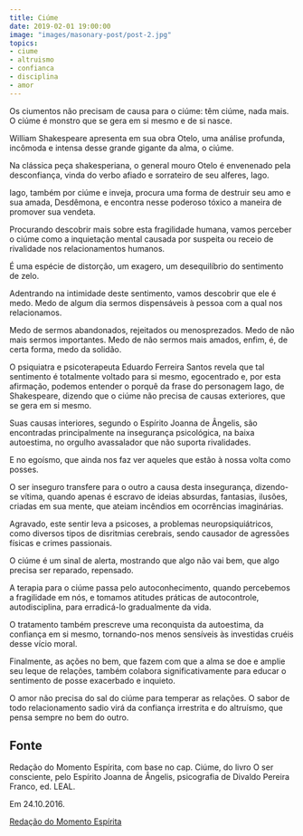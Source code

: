 ```yaml
---
title: Ciúme
date: 2019-02-01 19:00:00
image: "images/masonary-post/post-2.jpg"
topics: 
- ciume
- altruismo
- confianca
- disciplina
- amor
---
```


Os ciumentos não precisam de causa para o ciúme: têm ciúme, nada mais. O ciúme
é monstro que se gera em si mesmo e de si nasce.

William Shakespeare apresenta em sua obra Otelo, uma análise profunda, incômoda
e intensa desse grande gigante da alma, o ciúme.

Na clássica peça shakesperiana, o general mouro Otelo é envenenado pela
desconfiança, vinda do verbo afiado e sorrateiro de seu alferes, Iago.

Iago, também por ciúme e inveja, procura uma forma de destruir seu amo e sua
amada, Desdêmona, e encontra nesse poderoso tóxico a maneira de promover sua
vendeta.

Procurando descobrir mais sobre esta fragilidade humana, vamos perceber o ciúme
como a inquietação mental causada por suspeita ou receio de rivalidade nos
relacionamentos humanos.

É uma espécie de distorção, um exagero, um desequilíbrio do sentimento de zelo.

Adentrando na intimidade deste sentimento, vamos descobrir que ele é medo. Medo
de algum dia sermos dispensáveis à pessoa com a qual nos relacionamos.

Medo de sermos abandonados, rejeitados ou menosprezados. Medo de não mais
sermos importantes. Medo de não sermos mais amados, enfim, é, de certa forma,
medo da solidão.

O psiquiatra e psicoterapeuta Eduardo Ferreira Santos revela que tal sentimento
é totalmente voltado para si mesmo, egocentrado e, por esta afirmação, podemos
entender o porquê da frase do personagem Iago, de Shakespeare, dizendo que o
ciúme não precisa de causas exteriores, que se gera em si mesmo.

Suas causas interiores, segundo o Espírito Joanna de Ângelis, são encontradas
principalmente na insegurança psicológica, na baixa autoestima, no orgulho
avassalador que não suporta rivalidades.

E no egoísmo, que ainda nos faz ver aqueles que estão à nossa volta como
posses.

O ser inseguro transfere para o outro a causa desta insegurança, dizendo-se
vítima, quando apenas é escravo de ideias absurdas, fantasias, ilusões, criadas
em sua mente, que ateiam incêndios em ocorrências imaginárias.

Agravado, este sentir leva a psicoses, a problemas neuropsiquiátricos, como
diversos tipos de disritmias cerebrais, sendo causador de agressões físicas e
crimes passionais.

O ciúme é um sinal de alerta, mostrando que algo não vai bem, que algo precisa
ser reparado, repensado.

A terapia para o ciúme passa pelo autoconhecimento, quando percebemos a
fragilidade em nós, e tomamos atitudes práticas de autocontrole,
autodisciplina, para erradicá-lo gradualmente da vida.

O tratamento também prescreve uma reconquista da autoestima, da confiança em si
mesmo, tornando-nos menos sensíveis às investidas cruéis desse vício moral.

Finalmente, as ações no bem, que fazem com que a alma se doe e amplie seu leque
de relações, também colabora significativamente para educar o sentimento de
posse exacerbado e inquieto.

O amor não precisa do sal do ciúme para temperar as relações. O sabor de todo
relacionamento sadio virá da confiança irrestrita e do altruísmo, que pensa
sempre no bem do outro.

## Fonte
Redação do Momento Espírita, com base no cap. Ciúme, do livro
O ser consciente, pelo Espírito Joanna de Ângelis, psicografia
de Divaldo Pereira Franco, ed. LEAL.

Em 24.10.2016.

 

[Redação do Momento Espírita](http://momento.com.br/pt/ler_texto.php?id=4929)
